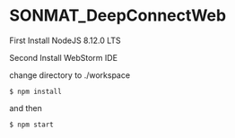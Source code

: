 # SONMAT_DeepConnectWeb

First Install NodeJS 8.12.0 LTS

Second Install WebStorm IDE

change directory to ./workspace

``` $ npm install	```

and then

``` $ npm start	```